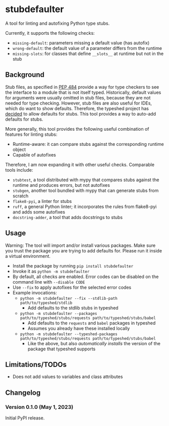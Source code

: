 # stubdefaulter

A tool for linting and autofixing Python type stubs.

Currently, it supports the following checks:
- `missing-default`: parameters missing a default value (has autofix)
- `wrong-default`: the default value of a parameter differs from the runtime
- `missing-slots`: for classes that define `__slots__` at runtime but not in the stub

## Background

Stub files, as specified in [PEP 484](https://peps.python.org/pep-0484/#stub-files)
provide a way for type checkers to see the interface to a module that is not
itself typed. Historically, default values for arguments were usually omitted
in stub files, because they are not needed for type checking. However, stub
files are also useful for IDEs, which do want to show defaults. Therefore, the
typeshed project has [decided](https://github.com/python/typeshed/issues/8988) to
allow defaults for stubs. This tool provides a way to auto-add defaults for stubs.

More generally, this tool provides the following useful combination of features
for linting stubs:
- Runtime-aware: it can compare stubs against the corresponding runtime object
- Capable of autofixes

Therefore, I am now expanding it with other useful checks. Comparable tools include:
- `stubtest`, a tool distributed with mypy that compares stubs against the runtime
  and produces errors, but not autofixes
- `stubgen`, another tool bundled with mypy that can generate stubs from scratch
- `flake8-pyi`, a linter for stubs
- `ruff`, a general Python linter; it incorporates the rules from flake8-pyi and adds
  some autofixes
- `docstring-adder`, a tool that adds docstrings to stubs

## Usage

Warning: The tool will import and/or install various packages. Make sure you
trust the package you are trying to add defaults for. Please run it inside a
virtual environment.

- Install the package by running `pip install stubdefaulter`
- Invoke it as `python -m stubdefaulter`
- By default, all checks are enabled. Error codes can be disabled on the command line with `--disable CODE`
- Use `--fix` to apply autofixes for the selected error codes
- Example invocations:
  - `python -m stubdefaulter --fix --stdlib-path path/to/typeshed/stdlib`
    - Add defaults to the stdlib stubs in typeshed
  - `python -m stubdefaulter --packages path/to/typeshed/stubs/requests path/to/typeshed/stubs/babel`
    - Add defaults to the `requests` and `babel` packages in typeshed
    - Assumes you already have these installed locally
  - `python -m stubdefaulter --typeshed-packages path/to/typeshed/stubs/requests path/to/typeshed/stubs/babel`
    - Like the above, but also _automatically installs_ the version of the
      package that typeshed supports

## Limitations/TODOs

- Does not add values to variables and class attributes

## Changelog

### Version 0.1.0 (May 1, 2023)

Initial PyPI release.
